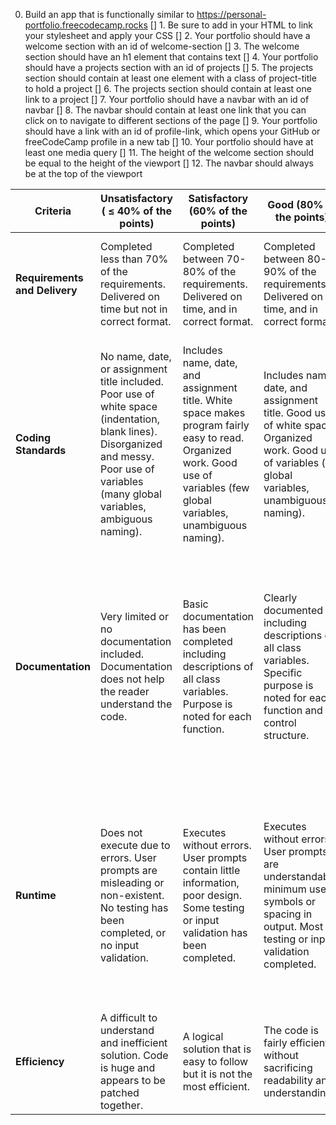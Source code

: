 0. Build an app that is functionally similar to https://personal-portfolio.freecodecamp.rocks
[] 1. Be sure to add <link rel="stylesheet" href="styles.css"> in your HTML to link your stylesheet and apply your CSS
[] 2. Your portfolio should have a welcome section with an id of welcome-section
[] 3. The welcome section should have an h1 element that contains text
[] 4. Your portfolio should have a projects section with an id of projects
[] 5. The projects section should contain at least one element with a class of project-title to hold a project
[] 6. The projects section should contain at least one link to a project
[] 7. Your portfolio should have a navbar with an id of navbar
[] 8. The navbar should contain at least one link that you can click on to navigate to different sections of the page
[] 9. Your portfolio should have a link with an id of profile-link, which opens your GitHub or freeCodeCamp profile in a new tab
[] 10. Your portfolio should have at least one media query
[] 11. The height of the welcome section should be equal to the height of the viewport
[] 12. The navbar should always be at the top of the viewport

**Criteria** | **Unsatisfactory ( ≤ 40% of the points)** | **Satisfactory (60% of the points)** | **Good (80% of the points)** | **Excellent (100% of the points)**
---|---|---|---|---
**Requirements and Delivery** | Completed less than 70% of the requirements. Delivered on time but not in correct format. | Completed between 70-80% of the requirements. Delivered on time, and in correct format. | Completed between 80-90% of the requirements. Delivered on time, and in correct format. | Completed between 90-100% of the requirements. Delivered on time, and in correct format.
**Coding Standards** | No name, date, or assignment title included. Poor use of white space (indentation, blank lines). Disorganized and messy. Poor use of variables (many global variables, ambiguous naming). | Includes name, date, and assignment title. White space makes program fairly easy to read. Organized work. Good use of variables (few global variables, unambiguous naming). | Includes name, date, and assignment title. Good use of white space. Organized work. Good use of variables (no global variables, unambiguous naming). | Includes name, date, and assignment title. Excellent use of white space. Creatively organized work. Excellent use of variables (no global variables, unambiguous naming).
**Documentation** | Very limited or no documentation included. Documentation does not help the reader understand the code. | Basic documentation has been completed including descriptions of all class variables. Purpose is noted for each function. | Clearly documented including descriptions of all class variables. Specific purpose is noted for each function and control structure. | Clearly and effectively documented including descriptions of all class variables. Specific purpose noted for each function, control structure, input requirements, and output results.
**Runtime** | Does not execute due to errors. User prompts are misleading or non-existent. No testing has been completed, or no input validation. | Executes without errors. User prompts contain little information, poor design. Some testing or input validation has been completed. | Executes without errors. User prompts are understandable, minimum use of symbols or spacing in output. Most testing or input validation completed. | Executes without errors. Excellent user prompts, good use of symbols, spacing in output. Thorough and organized testing or input validation has been completed.
**Efficiency** | A difficult to understand and inefficient solution. Code is huge and appears to be patched together. | A logical solution that is easy to follow but it is not the most efficient. | The code is fairly efficient without sacrificing readability and understanding. | Solution is efficient, easy to understand, and maintain².
